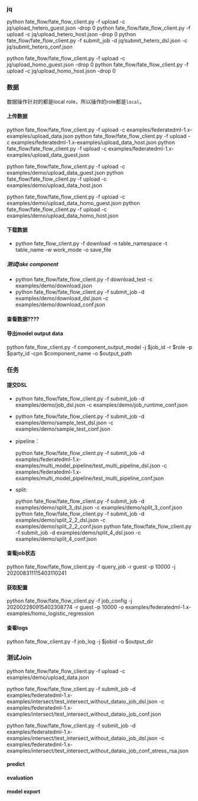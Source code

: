 
### jq

python fate_flow/fate_flow_client.py -f upload -c jq/upload_hetero_guest.json -drop 0
python fate_flow/fate_flow_client.py -f upload -c jq/upload_hetero_host.json -drop 0
python fate_flow/fate_flow_client.py -f submit_job -d jq/submit_hetero_dsl.json -c jq/submit_hetero_conf.json

python fate_flow/fate_flow_client.py -f upload -c jq/upload_homo_guest.json -drop 0
python fate_flow/fate_flow_client.py -f upload -c jq/upload_homo_host.json -drop 0

### 数据

数据操作针对的都是local role，所以操作的role都是`local`。

#### 上传数据

python fate_flow/fate_flow_client.py -f upload -c examples/federatedml-1.x-examples/upload_data.json
python fate_flow/fate_flow_client.py -f upload -c examples/federatedml-1.x-examples/upload_data_host.json
python fate_flow/fate_flow_client.py -f upload -c examples/federatedml-1.x-examples/upload_data_guest.json

python fate_flow/fate_flow_client.py -f upload -c examples/demo/upload_data_guest.json
python fate_flow/fate_flow_client.py -f upload -c examples/demo/upload_data_host.json

python fate_flow/fate_flow_client.py -f upload -c examples/demo/upload_data_homo_guest.json
python fate_flow/fate_flow_client.py -f upload -c examples/demo/upload_data_homo_host.json

#### 下载数据

- python fate_flow_client.py -f download -n table_namespace -t table_name -w work_mode -o save_file

##### 测试fake component

- python fate_flow/fate_flow_client.py -f download_test -c examples/demo/download.json
- python fate_flow/fate_flow_client.py -f submit_job -d examples/demo/download_dsl.json -c examples/demo/download_conf.json

#### 查看数据????

#### 导出model output data

python fate_flow_client.py -f component_output_model -j $job_id -r $role -p $party_id -cpn $component_name -o $output_path

### 任务

#### 提交DSL

- python fate_flow/fate_flow_client.py -f submit_job -d examples/demo/job_dsl.json -c examples/demo/job_runtime_conf.json
- python fate_flow/fate_flow_client.py -f submit_job -d examples/demo/sample_test_dsl.json -c examples/demo/sample_test_conf.json

- pipeline：

    python fate_flow/fate_flow_client.py -f submit_job -d examples/federatedml-1.x-examples/multi_model_pipeline/test_multi_pipeline_dsl.json -c examples/federatedml-1.x-examples/multi_model_pipeline/test_multi_pipeline_conf.json

- split:

    python fate_flow/fate_flow_client.py -f submit_job -d examples/demo/split_3_dsl.json -c examples/demo/split_3_conf.json
    python fate_flow/fate_flow_client.py -f submit_job -d examples/demo/split_2_2_dsl.json -c examples/demo/split_2_2_conf.json
    python fate_flow/fate_flow_client.py -f submit_job -d examples/demo/split_4_dsl.json -c examples/demo/split_4_conf.json

#### 查看job状态
python fate_flow/fate_flow_client.py -f query_job -r guest -p 10000 -j 202008311115403110241


#### 获取配置

python fate_flow/fate_flow_client.py -f job_config -j   202002280915402308774 -r guest -p 10000 -o examples/federatedml-1.x-examples/homo_logistic_regression

#### 查看logs
python fate_flow_client.py -f job_log -j $jobid -o $output_dir


### 测试Join

python fate_flow/fate_flow_client.py -f upload -c examples/demo/upload_data.json

python fate_flow/fate_flow_client.py -f submit_job -d examples/federatedml-1.x-examples/intersect/test_intersect_without_dataio_job_dsl.json -c examples/federatedml-1.x-examples/intersect/test_intersect_without_dataio_job_conf.json

python fate_flow/fate_flow_client.py -f submit_job -d examples/federatedml-1.x-examples/intersect/test_intersect_without_dataio_job_dsl.json -c examples/federatedml-1.x-examples/intersect/test_intersect_without_dataio_job_conf_stress_rsa.json

#### predict

#### evaluation

#### model export
